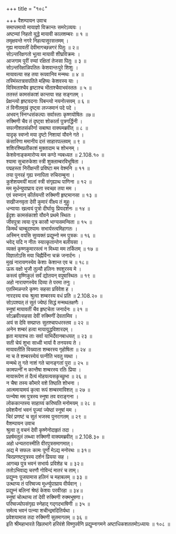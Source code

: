 +++
title = "१०८"

+++
वैशम्पायन उवाच  
समाप्तमायो मायाज्ञो विक्रान्तः समरेऽव्ययः ।  
अष्टम्यां निहतो युद्धे मायावी कालशम्बरः ॥ १ ॥  
तमृक्षवन्ते नगरे निहत्यासुरसत्तमम् ।  
गृह्य मायावतीं देवीमागच्छन्नगरं पितुः ॥ २॥  
सोऽन्तरिक्षगतो भूत्वा मायावी शीघ्रविक्रमः ।  
आजगाम पुरीं रम्यां रक्षितां तेजसा पितुः ॥ ३ ॥  
सोऽन्तरिक्षान्निपतितः केशवान्तःपुरे शिशुः ।  
मायावत्या सह तया रूपवानिव मन्मथः ॥ ४ ॥  
तस्मिंस्तत्रावपतिते महिष्यः केशवस्य याः ।  
विस्मिताश्चैव हृष्टाश्च भीताश्चैवाभवंस्ततः ॥ ५ ॥  
ततस्तं कामसंकाशं कान्तया सह सङ्गतम् ।  
प्रेक्षन्त्यो हृष्टवदनाः पिबन्त्यो नयनोत्सवम् ॥ ६ ॥  
तं विनीतमुखं दृष्ट्वा लज्जमानं पदे पदे ।  
अभवन् स्निग्धसंकल्पाः सर्वास्ताः कृष्णयोषितः ॥७॥  
रुक्मिणी चैव तं दृष्ट्वा शोकार्ता पुत्रगर्द्धिनी ।  
सपत्नीशतसंकीर्णा सबाष्पा वाक्यमब्रवीत् ॥ ८ ॥  
यादृक् स्वप्नो मया दृष्टो निशायां यौवने गते ।  
कंसारिणा ममानीय दत्तं साहारपल्लवम् ॥ ९ ॥  
शशिरश्मिप्रतीकाशं मुक्तादाम च शोभनम् ।  
केशवेनाङ्कमारोप्य मम कण्ठे न्यबध्यत ॥ 2.108.१० ॥  
श्यामा सुचारुकेशा स्त्री शुक्लाम्बरविभूषिता ।  
पद्महस्ता निरीक्षन्ती प्रविष्टा मम वेश्मनि ॥ ११ ॥  
तया पुनरहं गृह्य स्नापिता रुचिराम्बुना ।  
कुशेशयमयीं मालां स्त्री संगृह्याथ पाणिना ॥ १२ ॥  
मम मूर्धन्युपाघ्राय दत्ता स्वच्छा तया मम ।  
एवं स्वप्नान् कीर्तयन्ती रुक्मिणी हृष्टमानसा ॥ १३ ॥  
सखीजनवृता देवी कुमारं वीक्ष्य तं मुहुः ।  
धन्यायाः खल्वयं पुत्रो दीर्घायुः प्रियदर्शनः ॥ १४ ॥  
ईदृशः कामसंकाशो यौवने प्रथमे स्थितः ।  
जीवपुत्रा त्वया पुत्र कासौ भाग्यसमन्विता ॥ १५ ॥  
किमर्थं चाम्बुदश्यामः सभार्यस्त्वमिहागतः ।  
अस्मिन् वयसि सुव्यक्तं प्रद्युम्नो मम पुत्रकः ॥ १६ ॥  
भवेद् यदि न नीतः स्यात्कृतान्तेन बलीयसा ।  
व्यक्तं कृष्णकुमारस्त्वं न मिथ्या मम तर्कितम् ॥ १७ ॥  
विज्ञातोऽसि मया चिह्नैर्विना चक्रं जनार्दनः ।  
मुखं नारायणस्येव केशाः केशान्त एव च ॥ १८॥  
ऊरू वक्षो भुजौ तुल्यौ हलिनः श्वशुरस्य मे ।  
कस्त्वं वृष्णिकुलं सर्वं द्योतयन् वपुषास्थितः ॥ १९ ॥  
अहो नारायणस्येव दिव्या ते परमा तनुः ।  
एतस्मिन्नन्तरे कृष्णः सहसा प्रविवेश ह ।  
नारदस्य वचः श्रुत्वा शम्बरस्य वधं प्रति ॥ 2.108.२० ॥  
सोऽपश्यत् तं सुतं ज्येष्ठं सिद्धं मन्मथलक्षणैः ।  
स्नुषां मायावतीं चैव हृष्टचेता जनार्दनः ॥ २१ ॥  
सोऽब्रवीत्सहसा देवीं रुक्मिणीं देवतामिव ।  
अयं स देवि सम्प्राप्तः सुतश्चापधरस्तव ॥ २२ ॥  
अनेन शम्बरं हत्वा मायायुद्धविशारदम् ।  
हृता मायाश्च ताः सर्वा याभिर्देवानबाधयत् ॥ २३ ॥  
सती चेयं शुभा साध्वी भार्या वै तनयस्य ते ।  
मायावतीति विख्याता शम्बरस्य गृहोषिता ॥ २४ ॥  
मा च ते शम्बरस्येयं पत्नीति भवतु व्यथा ।  
मन्मथे तु गते नाशं गते चानङ्गतां पुरा ॥ २५ ॥  
कामपत्नीं न कान्तैषा शम्बरस्य रतिः प्रिया ।  
मायारूपेण तं दैत्यं मोहयत्यसकृच्छुभा ॥ २६ ॥  
न चैषा तस्य कौमारे वशे तिष्ठति शोभना ।  
आत्ममायामयं कृत्वा रूपं शम्बरमाविशत् ॥ २७ ॥  
पत्न्येषा मम पुत्रस्य स्नुषा तव वराङ्गना ।  
लोककान्तस्य साहाय्यं करिष्यति मनोमयम् ॥ २८ ॥  
प्रवेशयैनां भवनं पूज्यां ज्येष्ठां स्नुषां मम ।  
चिरं प्रणष्टं च सुतं भजस्व पुनरागतम् ॥ २९ ॥  
वैशम्पायन उवाच  
श्रुत्वा तु वचनं देवी कृष्णेनोदाहृतं तदा ।  
प्रहर्षमतुलं लब्ध्वा रुक्मिणी वाक्यमब्रवीत् ॥ 2.108.३० ॥  
अहो धन्यतरास्मीति वीरपुत्रसमागमात्।  
अद्य मे सफलः कामः पूर्णो मेऽद्य मनोरथः ॥ ३१॥  
चिरप्रणष्टपुत्रस्य दर्शनं प्रियया सह ।  
आगच्छ पुत्र भवनं सभार्यः प्रविशेह च ॥ ३२॥  
ततोऽभिवाद्य चरणौ गोविन्दं मातरं च ताम्।  
प्रद्युम्नः पूजयामास हलिनं च महाबलम् ॥ ३३ ॥  
उत्थाप्य तं परिष्वज्य मूर्ध्न्युपाघ्राय वीर्यवान् ।  
प्रद्युम्नं बलिनां श्रेष्ठं केशवः परवीरहा ॥ ३४॥  
स्नुषां चोत्थाप्य तां देवी रुक्मिणी रुक्मभूषणा।  
परिष्वज्योपसंगृह्य स्नेहाद् गद्गदभाषिणी ॥ ३५ ॥  
समेत्य भवनं पत्न्या शचीन्द्रमदितिर्यथा ।  
प्रवेशयामास तदा रुक्मिणी सुतमागतम् ॥ ३६ ॥  
इति श्रीमहाभारते खिलभागे हरिवंशे विष्णुपर्वणि प्रद्युम्नागमने अष्टाधिकशततमोऽध्यायः ॥ १०८ ॥